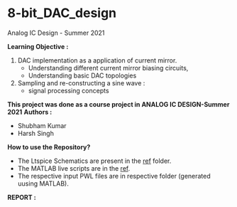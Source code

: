 # 8-bit_DAC_design
Analog IC Design - Summer 2021

**Learning Objective :**
1. DAC implementation as a application of current mirror. 
    - Understanding different current mirror biasing circuits,
    - Understanding basic DAC topologies
2. Sampling and re-constructing a sine wave : 
    - signal processing concepts

**This project was done as a course project in ANALOG IC DESIGN-Summer 2021**
**Authors :**
- Shubham Kumar
- Harsh Singh

**How to use the Repository?**
- The Ltspice Schematics are present in the [ref](./LtSpice_Schematics) folder.
- The MATLAB live scripts are in the [ref](./MATLAB_codes).
- The respective input PWL files are in respective folder (generated uusing MATLAB).

**REPORT :** 